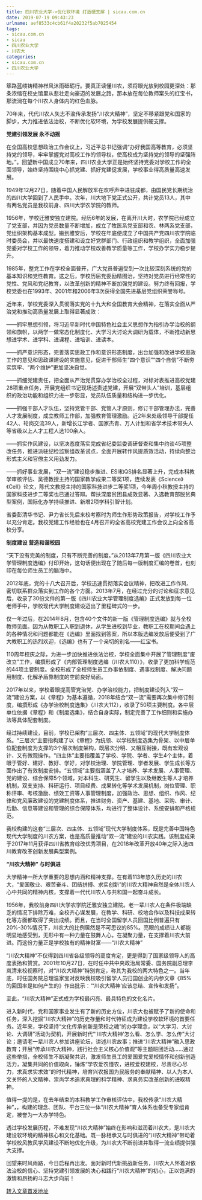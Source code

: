 ```yaml
---
title: 四川农业大学->优化软环境 打造硬支撑 | sicau.com.cn
date: 2019-07-19 09:43:23
urlname: aef8533c4cb61f4a20232f5ab7025454
tags: 
- sicau.com.cn
- sicau
- 四川农业大学
- 川农大
categories:
- sicau.com.cn
- 四川农业大学
---
```



筚路蓝缕铸精神栉风沐雨砥砺行。要真正读懂川农，须将眼光放到校园更深处：那条浓缩在校史馆里从悲壮走向豪迈的发展之路，那本放在每位教师案头的红宝书，那流淌在每个川农人身体内的红色血脉。

70年来，代代川农人矢志不渝传承发扬“川农大精神”，坚定不移紧跟党和国家的脚步，大力推进依法治校，不断优化软环境，为学校发展提供硬支撑。

**党建引领发展 永不动摇**

在全国高校思想政治工作会议上，习近平总书记强调“办好我国高等教育，必须坚持党的领导，牢牢掌握党对高校工作的领导权，使高校成为坚持党的领导的坚强阵地。”。回望新中国成立70年来，四川农业大学正是始终坚持党委对学校工作的全面领导，始终坚持围绕中心抓党建、抓好党建促发展，学校事业得高质量高速发展。

1949年12月27日，随着中国人民解放军在欢呼声中进驻成都，由国民党长期统治的四川大学回到了人民手中。次年，川大地下党正式公开，共计党员13人，其中有两名党员是我校前身、四川大学农学院的教师。

1956年，学校迁雅安独立建院。经历6年的发展，在离开川大时，农学院已经成立了党支部，并因为党员数量不断增加，成立了牧医系党支部和农、林两系党支部，党组织架构基本成型。搬到雅安后，学校在年底便成立了中国共产党四川农学院临时委员会，并以最快速度搭建和设立好党群部门、行政组织和教学组织，全面加强党委对学校工作的领导，着力推动学校改善教学质量等工作，学校办学实力稳步提升。

1985年，整党工作在学校全面普开，广大党员普遍受到一次比较深刻系统的党的基本知识和党性教育。这之后，学校历届党委励精图治，坚持对党员进行经常性的党性、党风和党纪教育，以改革创新的精神不断加强党的建设。努力终有回报，学校党委也在1993年、2001年和2006年3次获得全国先进基层党组织荣誉称号。

近年来，学校党委深入贯彻落实党的十九大和全国教育大会精神，在落实全面从严治党和推动高质量发展上取得显著成效：

——抓牢思想引领，将习近平新时代中国特色社会主义思想作为指引办学治校的纲领和旗帜，以两学一做常态化制度化、大学习大讨论大调研为载体，不断推动新思想进学术、进学科、进课程、进培训、进读本。

——抓严意识形态，完善落实思政工作和意识形态制度，出台加强和改进学校思政工作的意见和思政课建设的实施意见，促进干部师生“四个意识”“四个自信”不断夯实筑牢、“两个维护”更加坚决自觉。

——抓细党建责任，把全面从严治党贯穿办学治校全过程，对标对表推进高校党建28项重点任务，开展党组织书记现场述责述党建，开展“双带头人”培训，基层组织的政治功能和组织力进一步彰显，党员队伍质量和结构进一步优化。

——抓强干部人才队伍，坚持党管干部、党管人才原则，修订干部管理办法，完善人才发展制度，成立教师工作部，加强教育管理激励。近2年来处级领导干部提任42人、轮岗交流39人，新增长江学者、国家杰青、万人计划和省学术技术带头人等省级以上人才工程人选100余人。

——抓实作风建设，以坚决态度落实完成省纪委监委调研督查和集中约谈45项整改任务，推进派驻纪检监察组改革试点，全面开展转作风提质效活动，持续向整治形式主义和官僚主义用劲发力。

——抓好事业发展，“双一流”建设稳步推进、ESI和QS排名显著上升，完成本科教学审核评估、吴德教授主持的国家教学成果二等奖1项，连续发表《Science》《Cell》论文，陈代文教授主持的国家科技进步二等奖1项，今年周小秋教授主持的国家科技进步二等奖也已通过答辩。帮扶深度贫困县成效显著、入选教育部脱贫典型案例，国际化办学持续推进、新增2项学科引智计划。

省委彭清华书记、尹力省长先后来校考察时为师生作形势政策报告，对学校工作予以充分肯定。我校党建工作经验也在4月召开的全省高校党建工作会议上向全省高校分享。

**制度建设 营造和谐校园**

“天下没有完美的制度，只有不断完善的制度。”从2013年7月第一版《四川农业大学管理制度选编》付印开始，这句话便出现在了随后每一版制度汇编的卷首，也刻印在每位师生员工的脑海中。

2012年底，党的十八大召开后，学校迅速贯彻落实会议精神，把改进工作作风、密切联系群众落实到工作的各个方面。2013年7月，在经过充分的讨论和征求意见后，收录了30份文件的第一版《四川农业大学管理制度选编》正式发放到每一位老师手中，学校现代大学制度建设迈出了里程碑式的一步。

仅一年过后，在2014年8月，包含40个文件的新一版《管理制度选编》就与全校教师见面。因为从教职工入职到退休，从学生进校到毕业，教职工在校期间会遇上的各种情况和问题都能在《选编》里面找到答案，所以本版选编发放后便受到了广大教职工的热烈欢迎，《选编》也有了一个亲切的别名——红宝书。

110周年校庆之际，为进一步加快推进依法治校，学校全面集中开展了管理制度“废改立”工作，编撰形成了《内部管理制度选编（川农大110）》，收录了更加科学规范的44项主要制度。全校形成了全校师生员工办事依制度、遇事找制度、解决问题用制度、化解矛盾靠制度的空前良好局面。

2017年以来，学校着眼提高管党治党、办学治校能力，把制度建设列入“双一流”建设方案，以《章程》为基本遵循，2018年结合“双一流”需要再次集中修订制度，编撰形成《办学治校制度选集》（川农大112），收录了50项主要制度。各中层单位依据《章程》和《制度选集》，结合自身实际，制定完善了工作细则和实施办法等具体配套制度。

经过持续建设，目前，学校已架构“三层次、四主体、五领域”的现代大学制度体系。“三层次”主要指构建了以《章程》为统领、以学校制度选集为骨架、以中层单位配套制度为支撑的3个层次制度架构，既层次分明、又相互衔接，既有宏观设计、又有微观操作。“四主体”主要指覆盖了学校、学院、学者、学生4个主体，着眼于管好、建好、教好、学好，对学校治理、学院管理、学者发展、学生成长等方面作出了有效制度安排。“五领域”主要指涵盖了人才培养、学术发展、人事管理、党的建设、综合保障5个领域，对本科生、研究生、留学生以及继教生等人才培养机制，双支支持、科研运行、项目经费、成果转化等学术发展机制，岗位管理、职称评审、考核激励、绩效工资等人事管理制度，加强政治、思想、组织、作风、纪律和党风廉政建设的党建制度体系，推进财务、资产、基建、基地、采购、审计、后勤、信息等建设和管理的综合保障体系，均进行了整体设计、系统安排和严格规范。

我校构建的这套“三层次、四主体、五领域”现代大学制度体系，既是完善中国特色现代大学制度的川农方案，也是高质量推动“双一流”建设的川农实践。该制度成果于2017年11月获评四川省教育综改优秀项目，在2018年改革开放40年之际入选四川教育改革创新发展典型案例。

**“川农大精神” 与时俱进**

大学精神一所大学重要的思想内涵和精神支撑。在有着113年悠久历史的川农大，“爱国敬业、艰苦奋斗、团结拼搏、求实创新”的川农大精神自然是全体川农人心中共同的精神内核，支撑着一代代川农人与共和国一起奋斗成长。

1956年，我校前身四川大学农学院迁雅安独立建院。老一辈川农人在条件极端缺乏的情况下排除万难，全校齐心谋发展，在教学、科研、校地合作以及科技成果转化等方面都取得了突出成绩。而且，在当时全国留学人员回国比例普遍只有20%-30%情况下，川农大的比例居然是不可思议的85%。亮眼的成绩让人都能明显地感受到，无形中有一种力量在鼓舞人心，在凝聚力量，在支撑着川农大前进。而这份力量正是学校独有的精神财富——“川农大精神”

“川农大精神”不仅得到四川省各级领导的高度肯定，更是得到了国家级领导人的高度表扬和赞赏。2001年10月27日，在时任中共中央政治局常委、国务院副总理李岚清来校视察时，对“川农大精神”特别肯定，称其为我校的两大特色之一。当年底，时任国务院总理温家宝对反映我校吸引留学人员归国创业的内参文章《85%的回国率是如何产生的》作出批示：“‘川农大精神’应该总结、宣传和发扬”。

至此，“川农大精神”正式成为学校最闪亮、最具特色的文化名片。

进入新时代，党和国家事业发生有了新的历史方位，川农大也被赋予了新的使命和任务，深入挖掘“川农大精神”的历史存量和时代特征成为建设学校软环境的首要任务。近年来，学校坚持“文化传承创新是荣校之魂”的办学理念，以“大学习、大讨论、大调研”活动为契机，开展新时代“‘川农大精神’怎么看、怎么学、怎么传”大讨论；邀请老一辈川农人参加讲座论坛，讲述川农故事；推进“川农大精神”融入思政教育；开展“传承川农大精神，践行社会主义核心价值观”等主题班团活动……通过这些举措，全校师生不断凝聚共识，激发师生员工的爱国爱党爱校情怀和创新创造活力，凝集共同的价值取向，锤炼“学农爱农懂农，进校爱校建校，尽责尽心尽力，求真求实求效”的时代精神，培育兴农报国为民服务的奉献精神、以人为本人文关怀的人文精神、崇尚学术追求真理的科学精神、求真务实改革创新的进取精神。

值得一提的是，在去年结束的本科教学工作审核评估中，我校传承“川农大精神”，，构建的理念、团队、平台三位一体“川农大精神”育人体系也备受专家组肯定，被誉为一大办学特色。

透过学校发展历程，不难发现“川农大精神”始终在影响和滋润着川农大，是川农大建设软环境的精神核心和文化基础。既一脉相承又与时俱进的“川农大精神”带动着学校校风教风学风建设不断地优化升级，为川农大不断前进并取得一流业绩提供强大支撑。

回望来时风雨路，今日启程再出发。面对新时代新挑战新任务，川农大人怀着对依法治校的信心、坚持党建引领发展的决心和践行“川农大精神”的初心，正以饱满的激情和昂扬的斗志大步向前！





[转入文章首发地址](https://news.sicau.edu.cn/info/1135/52619.htm)